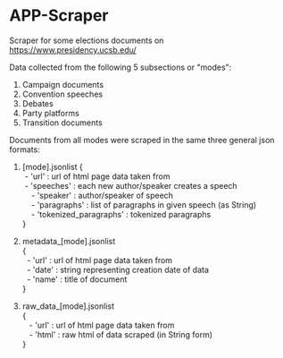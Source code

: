 # APP-Scraper

Scraper for some elections documents on https://www.presidency.ucsb.edu/

Data collected from the following 5 subsections or "modes":
1. Campaign documents
2. Convention speeches
3. Debates
4. Party platforms
5. Transition documents

Documents from all modes were scraped in the same three general json formats:  

1. [mode].jsonlist
  {   
     - 'url' : url of html page data taken from  
     - 'speeches' : each new author/speaker creates a speech   
             - 'speaker' : author/speaker of speech  
             - 'paragraphs' : list of paragraphs in given speech (as String)  
             - 'tokenized_paragraphs' : tokenized paragraphs   
  }   
 
 2. metadata_[mode].jsonlist   
  {   
      - 'url' : url of html page data taken from   
      - 'date' : string representing creation date of data   
      - 'name' : title of document   
  }   
 
 3. raw_data_[mode].jsonlist   
  {  
      - 'url' : url of html page data taken from  
      - 'html' : raw html of data scraped (in String form)  
  }  
  
  
  
  
    
